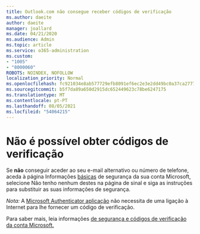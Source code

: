 ```yaml
---
title: Outlook.com não consegue receber códigos de verificação
ms.author: daeite
author: daeite
manager: joallard
ms.date: 04/21/2020
ms.audience: Admin
ms.topic: article
ms.service: o365-administration
ms.custom:
- "1005"
- "8000060"
ROBOTS: NOINDEX, NOFOLLOW
localization_priority: Normal
ms.openlocfilehash: fc921034e8ab577729efb8091ef6ec2e3e2dd49bc0a37ca27771b68756260c32
ms.sourcegitcommit: b5f7da89a650d2915dc652449623c78be6247175
ms.translationtype: MT
ms.contentlocale: pt-PT
ms.lasthandoff: 08/05/2021
ms.locfileid: "54064215"
---
```

# <a name="cant-get-verification-codes"></a>Não é possível obter códigos de verificação

Se **não** conseguir aceder ao seu e-mail alternativo ou número de telefone, aceda à página Informações [básicas](https://account.microsoft.com/security) de segurança da sua conta Microsoft, selecione Não tenho nenhum destes na página de sinal e siga as instruções para substituir as suas informações de segurança.

*Nota:* A [Microsoft Authenticator aplicação](https://go.microsoft.com/fwlink/?linkid=2016117) não necessita de uma ligação à Internet para lhe fornecer um código de verificação.

Para saber mais, leia informações [de segurança e códigos de verificação da conta Microsoft.](https://support.microsoft.com/help/12428/)